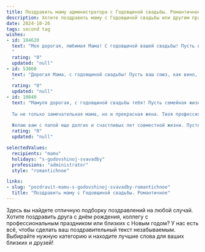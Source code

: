 ```yaml
---
title: Поздравить маму администратора с Годовщиной свадьбы. Романтичное
description: Хотите поздравить маму с Годовщиной свадьбы или другим праздником? Наш ИИ создаст незабываемое поздравление, а вы обязательно выделитесь среди других.  
date: 2024-10-26
tags: second tag
wishes:
- id: 104620
  text: "Моя дорогая, любимая Мама! С годовщиной вашей свадьбы! Пусть ваша любовь, крепкая и нежная, как вино, с годами становится только лучше и ярче.  Желаю вам бесконечного счастья,  взаимопонимания и нежности, чтобы каждый день был наполнен теплотой и радостью, как в день вашей свадьбы.  Вы – моя прекрасная администратор семейного счастья,  и я бесконечно вами горжусь и люблю!
  "
  rating: "0"
  updated: "null"
- id: 53860
  text: "Дорогая Мама, с годовщиной свадьбы! Пусть ваш союз, как вино, с каждым годом становится всё крепче и благороднее. Вы - прекрасная пара, и я горжусь, что вы моя семья. Желаю вам безграничного счастья, нежных чувств и много счастливых лет вместе!
  "
  rating: "0"
  updated: "null"
- id: 10840
  text: "Мамуля дорогая, с годовщиной свадьбы тебя! Пусть семейная жизнь будет наполнена любовью, гармонией и взаимопониманием. Желаю, чтобы с каждым годом ваш союз становился только крепче и счастливее.
  
  Ты не только замечательная мама, но и прекрасная жена. Твоя профессия администратора требует много сил и терпения, но ты всегда справляешься с ней блестяще. Пусть твоя семья всегда будет твоей главной поддержкой и опорой.
  
  Желаю вам с папой еще долгих и счастливых лет совместной жизни. Пусть ваш дом всегда будет наполнен радостью и смехом. Люблю вас очень сильно!"
  rating: "0"
  updated: "null"

selectedValues:
  recipients: "mamu"
  holidays: "s-godovshinoj-svavadby"
  professions: "administrator"
  style: "romantichnoe"

links:
- slug: "pozdravit-mamu-s-godovshinoj-svavadby-romantichnoe"
  title: "Поздравить маму с Годовщиной свадьбы. Романтичное"
---
```


Здесь вы найдете отличную подборку поздравлений на любой случай.
Хотите поздравить друга с днём рождения, коллегу с профессиональным праздником или близких с Новым годом? У нас есть всё, чтобы сделать ваш поздравительный текст незабываемым. Выбирайте нужную категорию и находите лучшие слова для ваших близких и друзей!
